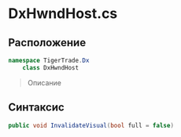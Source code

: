 
# DxHwndHost.cs
## Расположение
```csharp
namespace TigerTrade.Dx  
    class DxHwndHost
```

> Описание

## Синтаксис
```csharp
public void InvalidateVisual(bool full = false)
```
